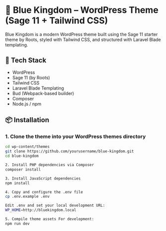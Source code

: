 # 🎨 Blue Kingdom – WordPress Theme (Sage 11 + Tailwind CSS)

Blue Kingdom is a modern WordPress theme built using the Sage 11 starter theme by Roots, styled with Tailwind CSS, and structured with Laravel Blade templating.

## 🚀 Tech Stack

- WordPress
- Sage 11 (by Roots)
- Tailwind CSS
- Laravel Blade Templating
- Bud (Webpack-based builder)
- Composer
- Node.js / npm

## 📦 Installation

### 1. Clone the theme into your WordPress themes directory

```bash
cd wp-content/themes
git clone https://github.com/yourusername/blue-kingdom.git
cd blue-kingdom

2. Install PHP dependencies via Composer
composer install

3. Install JavaScript dependencies
npm install

4. Copy and configure the .env file
cp .env.example .env

Edit .env and set your local development URL:
WP_HOME=http://bluekingdom.local

5. Compile theme assets For development:
npm run dev

